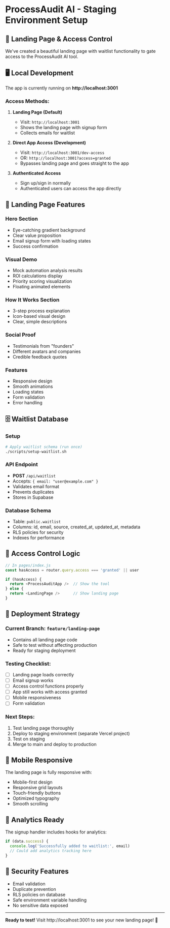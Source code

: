 # ProcessAudit AI - Staging Environment Setup

## 🚀 Landing Page & Access Control

We've created a beautiful landing page with waitlist functionality to gate access to the ProcessAudit AI tool.

## 🖥️ Local Development

The app is currently running on **http://localhost:3001**

### Access Methods:

1. **Landing Page (Default)**
   - Visit: `http://localhost:3001`
   - Shows the landing page with signup form
   - Collects emails for waitlist

2. **Direct App Access (Development)**
   - Visit: `http://localhost:3001/dev-access`
   - OR: `http://localhost:3001?access=granted`
   - Bypasses landing page and goes straight to the app

3. **Authenticated Access**
   - Sign up/sign in normally
   - Authenticated users can access the app directly

## 🎨 Landing Page Features

### Hero Section
- Eye-catching gradient background
- Clear value proposition
- Email signup form with loading states
- Success confirmation

### Visual Demo
- Mock automation analysis results
- ROI calculations display
- Priority scoring visualization
- Floating animated elements

### How It Works Section
- 3-step process explanation
- Icon-based visual design
- Clear, simple descriptions

### Social Proof
- Testimonials from "founders"
- Different avatars and companies
- Credible feedback quotes

### Features
- Responsive design
- Smooth animations
- Loading states
- Form validation
- Error handling

## 🗄️ Waitlist Database

### Setup
```bash
# Apply waitlist schema (run once)
./scripts/setup-waitlist.sh
```

### API Endpoint
- **POST** `/api/waitlist`
- Accepts: `{ email: "user@example.com" }`
- Validates email format
- Prevents duplicates
- Stores in Supabase

### Database Schema
- Table: `public.waitlist`
- Columns: id, email, source, created_at, updated_at, metadata
- RLS policies for security
- Indexes for performance

## 🔧 Access Control Logic

```javascript
// In pages/index.js
const hasAccess = router.query.access === 'granted' || user

if (hasAccess) {
  return <ProcessAuditApp />  // Show the tool
} else {
  return <LandingPage />      // Show landing page
}
```

## 🚀 Deployment Strategy

### Current Branch: `feature/landing-page`
- Contains all landing page code
- Safe to test without affecting production
- Ready for staging deployment

### Testing Checklist:
- [ ] Landing page loads correctly
- [ ] Email signup works
- [ ] Access control functions properly
- [ ] App still works with access granted
- [ ] Mobile responsiveness
- [ ] Form validation

### Next Steps:
1. Test landing page thoroughly
2. Deploy to staging environment (separate Vercel project)
3. Test on staging
4. Merge to main and deploy to production

## 📱 Mobile Responsive

The landing page is fully responsive with:
- Mobile-first design
- Responsive grid layouts
- Touch-friendly buttons
- Optimized typography
- Smooth scrolling

## 🎯 Analytics Ready

The signup handler includes hooks for analytics:
```javascript
if (data.success) {
  console.log('Successfully added to waitlist:', email)
  // Could add analytics tracking here
}
```

## 🔐 Security Features

- Email validation
- Duplicate prevention
- RLS policies on database
- Safe environment variable handling
- No sensitive data exposed

---

**Ready to test!** Visit http://localhost:3001 to see your new landing page! 🎉